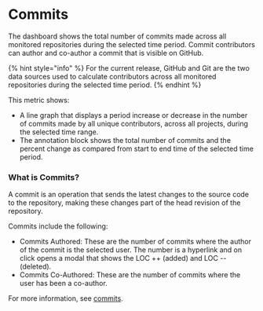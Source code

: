 # Commits

The dashboard shows the total number of commits made across all monitored repositories during the selected time period. Commit contributors can author and co-author a commit that is visible on GitHub.

{% hint style="info" %}
For the current release, GitHub and Git are the two data sources used to calculate contributors across all monitored repositories during the selected time period.
{% endhint %}

This metric shows:

* A line graph that displays a period increase or decrease in the number of commits made by all unique contributors, across all projects, during the selected time range.
* The annotation block shows the total number of commits and the percent change as compared from start to end time of the selected time period.&#x20;

### What is Commits?

A commit is an operation that sends the latest changes to the source code to the repository, making these changes part of the head revision of the repository.

Commits include the following:

* Commits Authored: These are the number of commits where the author of the commit is the selected user. The number is a hyperlink and on click opens a modal that shows the LOC ++ (added) and LOC --(deleted).
* Commits Co-Authored: These are the number of commits where the user has been a co-author.

For more information, see [commits](https://app.gitbook.com/o/9KnZr3c14HW9heN2XD1c/s/zjggInQ6n1Ge9AlqC36U/).
